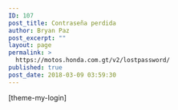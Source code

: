 ```yaml
---
ID: 107
post_title: Contraseña perdida
author: Bryan Paz
post_excerpt: ""
layout: page
permalink: >
  https://motos.honda.com.gt/v2/lostpassword/
published: true
post_date: 2018-03-09 03:59:30
---
```

[theme-my-login]